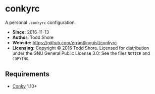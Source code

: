 # conkyrc
A personal `.conkyrc` configuration.

* **Since:** 2016-11-13
* **Author:** Todd Shore
* **Website:**  https://github.com/errantlinguist/conkyrc
* **Licensing:** Copyright &copy; 2016 Todd Shore. Licensed for distribution under the GNU General Public License 3.0: See the files `NOTICE` and `COPYING`.

## Requirements
- [Conky](https://github.com/brndnmtthws/conky) 1.10+
